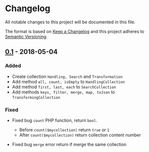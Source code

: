 # Changelog
All notable changes to this project will be documented in this file.

The format is based on [Keep a Changelog](http://keepachangelog.com/en/1.0.0/)
and this project adheres to [Semantic Versioning](http://semver.org/spec/v2.0.0.html).

## [0.1](https://github.com/marsphp/collection/releases/tag/0.1) - 2018-05-04

### Added

* Create collection `Handling, Search` and `Transformation`
* Add method `all, count, isEmpty`  to `HandlingCollection`
* Add method `first, last, each`  to `SearchCollection`
* Add methods `keys, filter, merge, map, toJson`  to `TransformingCollection`

### Fixed
* Fixed bug `count` PHP function, return `bool`.
    - Before `count($mycollection)` return `true` or `1`
    - After `count($mycollection)` return collection content number
    
* Fixed bug `merge` error return if merge the same collection
